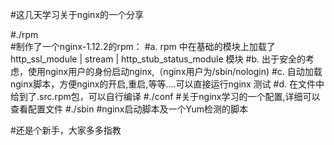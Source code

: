 #这几天学习关于nginx的一个分享

#./rpm  
#制作了一个nginx-1.12.2的rpm：
   #a. rpm 中在基础的模块上加载了http_ssl_module | stream | http_stub_status_module 模块
   #b. 出于安全的考虑，使用nginx用户的身份启动nginx,（nginx用户为/sbin/nologin)
   #c. 自动加载nginx脚本，方便nginx的开启,重启,等等....可以直接运行nginx 测试
   #d. 在文件中给到了.src.rpm包，可以自行编译
#./conf
#关于nginx学习的一个配置,详细可以查看配置文件
#./sbin
#nginx启动脚本及一个Yum检测的脚本

#还是个新手，大家多多指教
